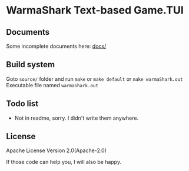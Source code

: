 # WarmaShark Text-based Game.TUI

## Documents

Some incomplete documents here: [docs/](docs/)

## Build system

Goto `source/` folder and run `make` or `make default` or `make warmaShark.out`\
Executable file named `warmaShark.out`

## Todo list

- Not in readme, sorry. I didn't write them anywhere.

## License

Apache License Version 2.0(Apache-2.0)

If those code can help you, I will also be happy.
